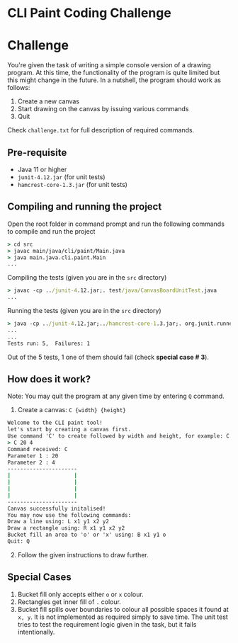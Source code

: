 # CLI Paint Coding Challenge

# Challenge

You're given the task of writing a simple console version of a drawing program.
At this time, the functionality of the program is quite limited but this might change in the future.
In a nutshell, the program should work as follows:
1. Create a new canvas
2. Start drawing on the canvas by issuing various commands
3. Quit

Check `challenge.txt` for full description of required commands.

## Pre-requisite

- Java 11 or higher
- `junit-4.12.jar` (for unit tests)
- `hamcrest-core-1.3.jar` (for unit tests)

## Compiling and running the project

Open the root folder in command prompt and run the following commands to compile and run the project

```cmd
> cd src
> javac main/java/cli/paint/Main.java
> java main.java.cli.paint.Main
...
```

Compiling the tests (given you are in the `src` directory)

```cmd
> javac -cp ../junit-4.12.jar;. test/java/CanvasBoardUnitTest.java
...
```

Running the tests (given you are in the `src` directory)
```cmd
> java -cp ../junit-4.12.jar;../hamcrest-core-1.3.jar;. org.junit.runner.JUnitCore test.java.CanvasBoardUnitTest
...
...
Tests run: 5,  Failures: 1
```

Out of the 5 tests, 1 one of them should fail (check **special case # 3**).


## How does it work?

Note: You may quit the program at any given time by entering `Q` command.

1. Create a canvas: `C {width} {height}`

```cmd
Welcome to the CLI paint tool!
let's start by creating a canvas first.
Use command 'C' to create followed by width and height, for example: C 20 5
> C 20 4
Command received: C
Parameter 1 : 20
Parameter 2 : 4
----------------------
|                    |
|                    |
|                    |
|                    |
----------------------
Canvas successfully initalised!
You may now use the following commands:
Draw a line using: L x1 y1 x2 y2
Draw a rectangle using: R x1 y1 x2 y2
Bucket fill an area to 'o' or 'x' using: B x1 y1 o
Quit: Q
```

2. Follow the given instructions to draw further.

## Special Cases

1. Bucket fill only accepts either `o` or `x` colour.
2. Rectangles get inner fill of `.` colour.
3. Bucket fill spills over boundaries to colour all possible spaces it found at `x, y`. It is not implemented as required simply to save time. The unit test tries to test the requirement logic given in the task, but it fails intentionally.

